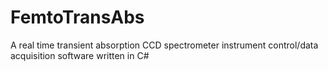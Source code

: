# FemtoTransAbs
A real time transient absorption CCD spectrometer instrument control/data acquisition software written in C#
